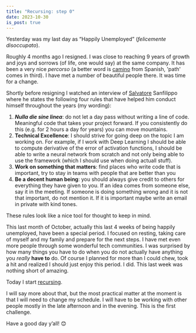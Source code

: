 ```yaml
---
title: "Recursing: step 0"
date: 2023-10-30
is_post: true
---
```


Yesterday was my last day as “Happily Unemployed” (_felicemente disoccupato_).

Roughly 4 months ago I resigned. I was close to reaching 9 years of growth and joys and sorrows (of life, one would say) at the same company. It has been a very nice _percorso_ (a better word is [camino] from Spanish, 'path' comes in third). I have met a number of beautiful people there. It was time for a change.

Shortly before resigning I watched an interview of [Salvatore] Sanfilippo where he states the following four rules that have helped him conduct himself throughout the years (my wording):

1. **_Nulla die sine linea_**: do not let a day pass without writing a line of code. Meaningful code that takes your project forward. If you consistently do this (e.g. for 2 hours a day for years) you can move mountains.
2. **Technical Excellence**: I should strive for going deep on the topic I am working on. For example, if I work with Deep Learning I should be able to compute derivative of the error of activation functions, I should be able to write a neural network from scratch and not only being able to use the framework (which I should use when doing actuall stuff).
3. **Work on something that matters**: find places who write code that is important, try to stay in teams with people that are better than you
4. **Be a decent human being**: you should always give credit to others for everything they have given to you. If an idea comes from someone else, say it in the meeting. If someone is doing something wrong and it is not that important, do not mention it. If it is important maybe write an email in private with kind tones.

These rules look like a nice tool for thought to keep in mind.

This last month of October, actually this last 4 weeks of being happily unemployed, have been a special period. I focused on resting, taking care of myself and my family and prepare for the next steps. I have met even more people through some wonderful tech communities. I was surprised by how many things you have to do when you do not actually have anything you *really* **have to** do. Of course I planned for more than I could chew, took a hit and realized I should just enjoy this period. I did. This last week was nothing short of amazing.

Today I start [recursing].

I will say more about that, but the most practical matter at the moment is that I will need to change my schedule. I will have to be working with other people mostly in the late afternoon and in the evening. This is the first challenge.

Have a good day y’all! 😊

[camino]: https://masspoetry.org/machado-cullen-the-favorite-poem-project/
[Salvatore]: https://www.youtube.com/live/SZo2lH9DE5U?si=WBbtHUcVFoZWXnk2&t=5552
[recursing]: https://www.recurse.com

